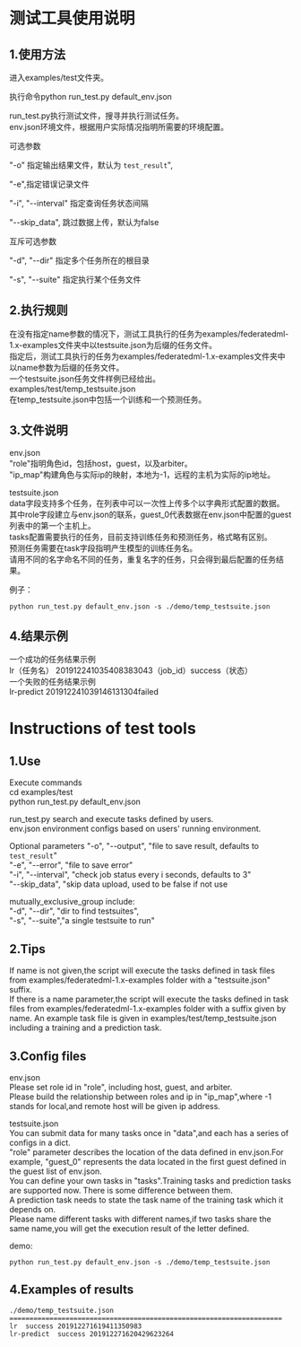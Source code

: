 
测试工具使用说明
================
1.使用方法
------
进入examples/test文件夹。<br>

执行命令python run_test.py default_env.json <br>

run_test.py执行测试文件，搜寻并执行测试任务。<br>
env.json环境文件，根据用户实际情况指明所需要的环境配置。<br>  

可选参数

 "-o" 指定输出结果文件，默认为 `test_result`",

 "-e",指定错误记录文件
    
 "-i", "--interval" 指定查询任务状态间隔
 
 "--skip_data", 跳过数据上传，默认为false

互斥可选参数
 
  "-d", "--dir"  指定多个任务所在的根目录

  "-s", "--suite" 指定执行某个任务文件

2.执行规则
---------
在没有指定name参数的情况下，测试工具执行的任务为examples/federatedml-1.x-examples文件夹中以testsuite.json为后缀的任务文件。<br>
指定后，测试工具执行的任务为examples/federatedml-1.x-examples文件夹中以name参数为后缀的任务文件。<br>
一个testsuite.json任务文件样例已经给出。<br>
examples/test/temp_testsuite.json<br>
在temp_testsuite.json中包括一个训练和一个预测任务。<br>

3.文件说明
-----------
env.json<br>
"role"指明角色id，包括host，guest，以及arbiter。<br>
"ip_map"构建角色与实际ip的映射，本地为-1，远程的主机为实际的ip地址。<br>

testsuite.json<br>
data字段支持多个任务，在列表中可以一次性上传多个以字典形式配置的数据。<br>
其中role字段建立与env.json的联系，guest_0代表数据在env.json中配置的guest列表中的第一个主机上。<br>
tasks配置需要执行的任务，目前支持训练任务和预测任务，格式略有区别。<br>
预测任务需要在task字段指明产生模型的训练任务名。<br>
请用不同的名字命名不同的任务，重复名字的任务，只会得到最后配置的任务结果。<br>

例子：
```shell script
python run_test.py default_env.json -s ./demo/temp_testsuite.json
```
4.结果示例
-----------
一个成功的任务结果示例<br>
lr（任务名）     201912241035408383043（job_id）success（状态）<br>
一个失败的任务结果示例<br>
lr-predict      201912241039146131304failed

Instructions of test tools
=================
1.Use 
------
Execute commands<br>
cd examples/test<br>
python run_test.py default_env.json<br>

run_test.py  search and execute tasks defined by users. <br>
env.json environment configs based on users' running environment. <br>

Optional parameters
 "-o", "--output", "file to save result, defaults to `test_result`" <br>
 "-e", "--error", "file to save error" <br>
 "-i", "--interval", "check job status every i seconds, defaults to 3" <br>
 "--skip_data", "skip data upload, used to be false if not use <br>
 
 mutually_exclusive_group include: <br>
 "-d", "--dir", "dir to find testsuites", <br>
 "-s", "--suite","a single testsuite to run" <br>


2.Tips
------
If name is not given,the script will execute the tasks defined in task files from examples/federatedml-1.x-examples folder with a "testsuite.json" suffix.<br>
If there is a name parameter,the script will execute the tasks defined in task files from examples/federatedml-1.x-examples folder with a suffix given by name.
An example task file is given in examples/test/temp_testsuite.json including a training and a prediction task. <br>

3.Config files
------
env.json <br>
Please set role id in "role", including host, guest, and arbiter.<br>
Please build the relationship between roles and ip in "ip_map",where -1 stands for local,and remote host will be given ip address. <br>

testsuite.json <br>
You can submit data for many tasks once in "data",and each has a series of configs in a dict.<br>
"role" parameter describes the location of the data defined in env.json.For example, "guest_0" represents the data located in the first guest defined in the guest list of env.json. <br>
You can define your own tasks in "tasks".Training tasks and prediction tasks are supported now. There is some difference between them.<br>
A prediction task needs to state the task name of the training task which it depends on. <br>
Please name different tasks with different names,if two tasks share the same name,you will get the execution result of the letter defined. <br>

demo:<br>
```shell script
python run_test.py default_env.json -s ./demo/temp_testsuite.json
```
4.Examples of results
------

```text
./demo/temp_testsuite.json
====================================================================
lr	success	201912271619411350983
lr-predict	success	201912271620429623264
```


